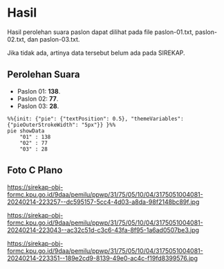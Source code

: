 # Hasil

Hasil perolehan suara paslon dapat dilihat pada file paslon-01.txt, paslon-02.txt, dan paslon-03.txt.

Jika tidak ada, artinya data tersebut belum ada pada SIREKAP.

## Perolehan Suara

 * Paslon 01: **138**.
 * Paslon 02: **77**.
 * Paslon 03: **28**.

```mermaid
%%{init: {"pie": {"textPosition": 0.5}, "themeVariables": {"pieOuterStrokeWidth": "5px"}} }%%
pie showData
    "01" : 138
    "02" : 77
    "03" : 28
```
## Foto C Plano

https://sirekap-obj-formc.kpu.go.id/9daa/pemilu/ppwp/31/75/05/10/04/3175051004081-20240214-223257--dc595157-5cc4-4d03-a8da-98f2148bc89f.jpg

https://sirekap-obj-formc.kpu.go.id/9daa/pemilu/ppwp/31/75/05/10/04/3175051004081-20240214-223043--ac32c51d-c3c6-43fa-8f95-1a6ad0507be3.jpg

https://sirekap-obj-formc.kpu.go.id/9daa/pemilu/ppwp/31/75/05/10/04/3175051004081-20240214-223351--189e2cd9-8139-49e0-ac4c-f19fd8399576.jpg
